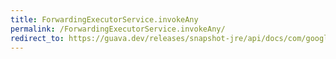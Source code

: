 ```yaml
---
title: ForwardingExecutorService.invokeAny
permalink: /ForwardingExecutorService.invokeAny/
redirect_to: https://guava.dev/releases/snapshot-jre/api/docs/com/google/common/util/concurrent/ForwardingExecutorService.html#invokeAny-java.util.Collection-
---
```

